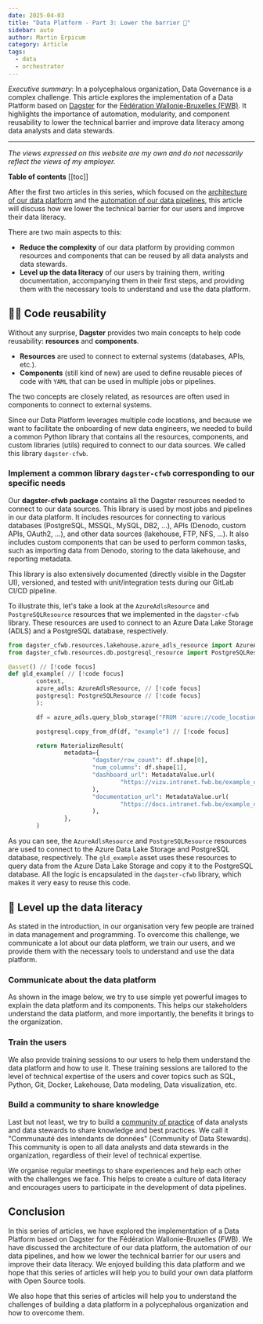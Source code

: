 ```yaml
---
date: 2025-04-03
title: "Data Platform - Part 3: Lower the barrier 🚧"
sidebar: auto
author: Martin Erpicum
category: Article
tags:
  - data
  - orchestrator
---
```


_Executive summary_: In a polycephalous organization, Data Governance is a complex challenge. This article explores the implementation of a Data Platform based on [Dagster](https://dagster.io/) for the [Fédération Wallonie-Bruxelles (FWB)](https://www.federation-wallonie-bruxelles.be). It highlights the importance of automation, modularity, and component reusability to lower the technical barrier and improve data literacy among data analysts and data stewards.

---

_The views expressed on this website are my own and do not necessarily reflect the views of my employer._

**Table of contents**
[[toc]]

After the first two articles in this series, which focused on the [architecture of our data platform](/blog/posts/2025/data_platform_in_fwb_00_intro.html) and the [automation of our data pipelines](/blog/posts/2025/data_platform_in_fwb_01_automate.html), this article will discuss how we lower the technical barrier for our users and improve their data literacy.

There are two main aspects to this:

- **Reduce the complexity** of our data platform by providing common resources and components that can be reused by all data analysts and data stewards.
- **Level up the data literacy** of our users by training them, writing documentation, accompanying them in their first steps, and providing them with the necessary tools to understand and use the data platform.

## 🧑‍💻 Code reusability

Without any surprise, **Dagster** provides two main concepts to help code reusability: **resources** and **components**.

- **Resources** are used to connect to external systems (databases, APIs, etc.).
- **Components** (still kind of new) are used to define reusable pieces of code with `YAML` that can be used in multiple jobs or pipelines.

The two concepts are closely related, as resources are often used in components to connect to external systems.

Since our Data Platform leverages multiple code locations, and because we want to facilitate the onboarding of new data engineers, we needed to build a common Python library that contains all the resources, components, and custom libraries (utils) required to connect to our data sources. We called this library `dagster-cfwb`.

### Implement a common library `dagster-cfwb` corresponding to our specific needs

<ImageCenter src="https://raw.githubusercontent.com/tintamarre/tintamarre.github.io/refs/heads/master/src/assets/diagrams/dagster_cfwb.drawio.png" alt="" width="400" />

Our **dagster-cfwb package** contains all the Dagster resources needed to connect to our data sources. This library is used by most jobs and pipelines in our data platform. It includes resources for connecting to various databases (PostgreSQL, MSSQL, MySQL, DB2, ...), APIs (Denodo, custom APIs, OAuth2, ...), and other data sources (lakehouse, FTP, NFS, ...). It also includes custom components that can be used to perform common tasks, such as importing data from Denodo, storing to the data lakehouse, and reporting metadata.

This library is also extensively documented (directly visible in the Dagster UI), versioned, and tested with unit/integration tests during our GitLab CI/CD pipeline.

To illustrate this, let's take a look at the `AzureAdlsResource` and `PostgreSQLResource` resources that we implemented in the `dagster-cfwb` library. These resources are used to connect to an Azure Data Lake Storage (ADLS) and a PostgreSQL database, respectively.

```python
from dagster_cfwb.resources.lakehouse.azure_adls_resource import AzureAdlsResource // [!code focus]
from dagster_cfwb.resources.db.postgresql_resource import PostgreSQLResource // [!code focus]

@asset() // [!code focus]
def gld_example( // [!code focus]
        context,
        azure_adls: AzureAdlsResource, // [!code focus]
        postgresql: PostgreSQLResource // [!code focus]
        ):

        df = azure_adls.query_blob_storage("FROM 'azure://code_location/stg/example.parquet'") // [!code focus]

        postgresql.copy_from_df(df, "example") // [!code focus]

        return MaterializeResult(
                metadata={
                        "dagster/row_count": df.shape[0],
                        "num_columns": df.shape[1],
                        "dashboard_url": MetadataValue.url(
                                "https://vizu.intranet.fwb.be/example_dashboard"
                        ),
                        "documentation_url": MetadataValue.url(
                                "https://docs.intranet.fwb.be/example_documentation"
                        ),
                },
        )

```

As you can see, the `AzureAdlsResource` and `PostgreSQLResource` resources are used to connect to the Azure Data Lake Storage and PostgreSQL database, respectively. The `gld_example` asset uses these resources to query data from the Azure Data Lake Storage and copy it to the PostgreSQL database. All the logic is encapsulated in the `dagster-cfwb` library, which makes it very easy to reuse this code.

## 📖 Level up the data literacy

As stated in the introduction, in our organisation very few people are trained in data management and programming. To overcome this challenge, we communicate a lot about our data platform, we train our users, and we provide them with the necessary tools to understand and use the data platform.

### Communicate about the data platform

As shown in the image below, we try to use simple yet powerful images to explain the data platform and its components. This helps our stakeholders understand the data platform, and more importantly, the benefits it brings to the organization.

<ImageCenter src="https://i.imgur.com/bEy2kU2.png" alt="" width="800" />

### Train the users

We also provide training sessions to our users to help them understand the data platform and how to use it. These training sessions are tailored to the level of technical expertise of the users and cover topics such as SQL, Python, Git, Docker, Lakehouse, Data modeling, Data visualization, etc.

<ImageCenter src="https://i.imgur.com/GtduQZ6.png" alt="" width="400" />

<ImageCenter src="https://i.imgur.com/zwhAa9D.png" alt="" width="400" />

### Build a community to share knowledge

Last but not least, we try to build a [community of practice](https://en.wikipedia.org/wiki/Community_of_practice) of data analysts and data stewards to share knowledge and best practices. We call it "Communauté des intendants de données" (Community of Data Stewards). This community is open to all data analysts and data stewards in the organization, regardless of their level of technical expertise.

We organise regular meetings to share experiences and help each other with the challenges we face. This helps to create a culture of data literacy and encourages users to participate in the development of data pipelines.

## Conclusion

In this series of articles, we have explored the implementation of a Data Platform based on Dagster for the Fédération Wallonie-Bruxelles (FWB). We have discussed the architecture of our data platform, the automation of our data pipelines, and how we lower the technical barrier for our users and improve their data literacy. We enjoyed building this data platform and we hope that this series of articles will help you to build your own data platform with Open Source tools.

We also hope that this series of articles will help you to understand the challenges of building a data platform in a polycephalous organization and how to overcome them.
